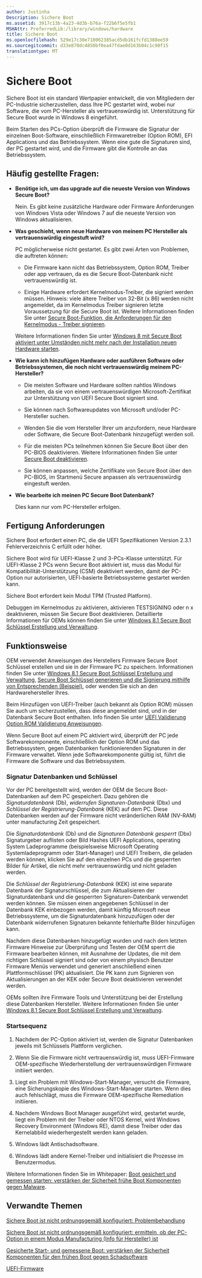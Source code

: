 ```yaml
---
author: Justinha
Description: Sichere Boot
ms.assetid: 3917c13b-4a23-4d3b-b76a-f22b6f5e5fb1
MSHAttr: PreferredLib:/library/windows/hardware
title: Sichere Boot
ms.openlocfilehash: 529e17c30e710062385acd5db161fcfd1388ee59
ms.sourcegitcommit: d33e870dc4850bf0ea47fdae0d163b04c1c90f15
translationtype: MT
---
```

# <a name="secure-boot"></a>Sichere Boot


Sichere Boot ist ein standard Wertpapier entwickelt, die von Mitgliedern der PC-Industrie sicherzustellen, dass Ihre PC gestartet wird, wobei nur Software, die vom PC-Hersteller als vertrauenswürdig ist. Unterstützung für Secure Boot wurde in Windows 8 eingeführt.

Beim Starten des PCs-Option überprüft die Firmware die Signatur der einzelnen Boot-Software, einschließlich Firmwaretreiber (Option ROM), EFI Applications und das Betriebssystem. Wenn eine gute die Signaturen sind, der PC gestartet wird, und die Firmware gibt die Kontrolle an das Betriebssystem.

 

## <a name="span-idfrequentlyaskedquestionsspanspan-idfrequentlyaskedquestionsspanspan-idfrequentlyaskedquestionsspanfrequently-asked-questions"></a><span id="Frequently_asked_questions_"></span><span id="frequently_asked_questions_"></span><span id="FREQUENTLY_ASKED_QUESTIONS_"></span>Häufig gestellte Fragen:


-   **Benötige ich, um das upgrade auf die neueste Version von Windows Secure Boot?**

    Nein. Es gibt keine zusätzliche Hardware oder Firmware Anforderungen von Windows Vista oder Windows 7 auf die neueste Version von Windows aktualisieren.


-   **Was geschieht, wenn neue Hardware von meinem PC Hersteller als vertrauenswürdig eingestuft wird?**

    PC möglicherweise nicht gestartet. Es gibt zwei Arten von Problemen, die auftreten können:

    -   Die Firmware kann nicht das Betriebssystem, Option ROM, Treiber oder app vertrauen, da es die Secure Boot-Datenbank nicht vertrauenswürdig ist.

    -   Einige Hardware erfordert Kernelmodus-Treiber, die signiert werden müssen. Hinweis: viele ältere Treiber von 32-Bit (x 86) werden nicht angemeldet, da im Kernelmodus Treiber signieren letzte Voraussetzung für die Secure Boot ist. Weitere Informationen finden Sie unter [Secure Boot-Funktion, die Anforderungen für den Kernelmodus - Treiber signieren](http://msdn.microsoft.com/library/windows/desktop/hh848062.aspx).

    Weitere Informationen finden Sie unter [Windows 8 mit Secure Boot aktiviert unter Umständen nicht mehr nach der Installation neuen Hardware starten](http://support.microsoft.com/kb/2800988).

-   **Wie kann ich hinzufügen Hardware oder ausführen Software oder Betriebssystemen, die noch nicht vertrauenswürdig meinem PC-Hersteller?**

    -   Die meisten Software und Hardware sollten nahtlos Windows arbeiten, da sie von einem vertrauenswürdigen Microsoft-Zertifikat zur Unterstützung von UEFI Secure Boot signiert sind.

    -   Sie können nach Softwareupdates von Microsoft und/oder PC-Hersteller suchen.

    -   Wenden Sie die vom Hersteller Ihrer um anzufordern, neue Hardware oder Software, die Secure Boot-Datenbank hinzugefügt werden soll.

    -   Für die meisten PCs teilnehmen können Sie Secure Boot über den PC-BIOS deaktivieren. Weitere Informationen finden Sie unter [Secure Boot deaktivieren](disabling-secure-boot.md).

    -   Sie können anpassen, welche Zertifikate von Secure Boot über den PC-BIOS, im Startmenü Secure anpassen als vertrauenswürdig eingestuft werden.

        
-   **Wie bearbeite ich meinen PC Secure Boot Datenbank?**

    Dies kann nur vom PC-Hersteller erfolgen.

## <a name="span-idmanufacturingrequirementsspanspan-idmanufacturingrequirementsspanspan-idmanufacturingrequirementsspanmanufacturing-requirements"></a><span id="Manufacturing_Requirements"></span><span id="manufacturing_requirements"></span><span id="MANUFACTURING_REQUIREMENTS"></span>Fertigung Anforderungen


Sichere Boot erfordert einen PC, die die UEFI Spezifikationen Version 2.3.1 Fehlerverzeichnis C erfüllt oder höher.

Sichere Boot wird für UEFI-Klasse 2 und 3-PCs-Klasse unterstützt. Für UEFI-Klasse 2 PCs wenn Secure Boot aktiviert ist, muss das Modul für Kompatibilität-Unterstützung (CSM) deaktiviert werden, damit der PC-Option nur autorisierten, UEFI-basierte Betriebssysteme gestartet werden kann.

Sichere Boot erfordert kein Modul TPM (Trusted Platform).

Debuggen im Kernelmodus zu aktivieren, aktivieren TESTSIGNING oder n x deaktivieren, müssen Sie Secure Boot deaktivieren. Detaillierte Informationen für OEMs können finden Sie unter [Windows 8.1 Secure Boot Schlüssel Erstellung und Verwaltung](windows-secure-boot-key-creation-and-management-guidance.md).

## <a name="span-idhowitworksspanspan-idhowitworksspanspan-idhowitworksspanhow-it-works"></a><span id="How_it_works"></span><span id="how_it_works"></span><span id="HOW_IT_WORKS"></span>Funktionsweise


OEM verwendet Anweisungen des Herstellers Firmware Secure Boot Schlüssel erstellen und sie in der Firmware PC zu speichern. Informationen finden Sie unter [Windows 8.1 Secure Boot Schlüssel Erstellung und Verwaltung,](windows-secure-boot-key-creation-and-management-guidance.md) [Secure Boot Schlüssel generieren und die Signierung mithilfe von Entsprechenden (Beispiel)](secure-boot-key-generation-and-signing-using-hsm--example.md), oder wenden Sie sich an den Hardwarehersteller Ihres.

Beim Hinzufügen von UEFI-Treiber (auch bekannt als Option ROM) müssen Sie auch um sicherzustellen, dass diese angemeldet sind, und in der Datenbank Secure Boot enthalten. Info finden Sie unter [UEFI Validierung Option ROM Validierung Anweisungen](uefi-validation-option-rom-validation-guidance.md).

Wenn Secure Boot auf einem PC aktiviert wird, überprüft der PC jede Softwarekomponente, einschließlich der Option ROM und das Betriebssystem, gegen Datenbanken funktionierenden Signaturen in der Firmware verwaltet. Wenn jede Softwarekomponente gültig ist, führt die Firmware die Software und das Betriebssystem.

### <a name="span-idsignaturedatabasesandkeysspanspan-idsignaturedatabasesandkeysspanspan-idsignaturedatabasesandkeysspansignature-databases-and-keys"></a><span id="Signature_Databases_and_Keys"></span><span id="signature_databases_and_keys"></span><span id="SIGNATURE_DATABASES_AND_KEYS"></span>Signatur Datenbanken und Schlüssel

Vor der PC bereitgestellt wird, werden der OEM die Secure Boot-Datenbanken auf dem PC gespeichert. Dazu gehören die *Signaturdatenbank* (Db), *widerrufen Signaturen-Datenbank* (Dbx) und *Schlüssel der Registrierung-Datenbank* (KEK) auf dem PC. Diese Datenbanken werden auf der Firmware nicht veränderlichen RAM (NV-RAM) unter manufacturing Zeit gespeichert.

Die *Signaturdatenbank* (Db) und die *Signaturen Datenbank gesperrt* (Dbx) Signaturgeber auflisten oder Bild Hashes UEFI Applications, operating System Ladeprogramme (beispielsweise Microsoft Operating Systemladeprogramm oder Start-Manager) und UEFI Treibern, die geladen werden können, klicken Sie auf den einzelnen PCs und die gesperrten Bilder für Artikel, die nicht mehr vertrauenswürdig und nicht geladen werden.

Die *Schlüssel der Registrierung-Datenbank* (KEK) ist eine separate Datenbank der Signaturschlüssel, die zum Aktualisieren der Signaturdatenbank und die gesperrten Signaturen-Datenbank verwendet werden können. Sie müssen einen angegebenen Schlüssel in der Datenbank KEK einbezogen werden, damit künftig Microsoft neue Betriebssysteme, um die Signaturdatenbank hinzuzufügen oder der Datenbank widerrufenen Signaturen bekannte fehlerhafte Bilder hinzufügen kann.

Nachdem diese Datenbanken hinzugefügt wurden und nach dem letzten Firmware Hinweise zur Überprüfung und Testen der OEM sperrt die Firmware bearbeiten können, mit Ausnahme der Updates, die mit dem richtigen Schlüssel signiert sind oder von einem physisch Benutzer Firmware Menüs verwendet und generiert anschließend einen Plattformschlüssel (PK) aktualisiert. Die PK kann zum Signieren von Aktualisierungen an der KEK oder Secure Boot deaktivieren verwendet werden.

OEMs sollten ihre Firmware Tools und Unterstützung bei der Erstellung diese Datenbanken Hersteller. Weitere Informationen finden Sie unter [Windows 8.1 Secure Boot Schlüssel Erstellung und Verwaltung](windows-secure-boot-key-creation-and-management-guidance.md).

### <a name="span-idbootsequencespanspan-idbootsequencespanspan-idbootsequencespanboot-sequence"></a><span id="Boot_Sequence"></span><span id="boot_sequence"></span><span id="BOOT_SEQUENCE"></span>Startsequenz

1.  Nachdem der PC-Option aktiviert ist, werden die Signatur Datenbanken jeweils mit Schlüssels Plattform verglichen.

2.  Wenn Sie die Firmware nicht vertrauenswürdig ist, muss UEFI-Firmware OEM-spezifische Wiederherstellung der vertrauenswürdigen Firmware initiiert werden.

3.  Liegt ein Problem mit Windows-Start-Manager, versucht die Firmware, eine Sicherungskopie des Windows-Start-Manager starten. Wenn dies auch fehlschlägt, muss die Firmware OEM-spezifische Remediation initiieren.

4.  Nachdem Windows Boot Manager ausgeführt wird, gestartet wurde, liegt ein Problem mit der Treiber oder NTOS Kernel, wird Windows Recovery Environment (Windows RE), damit diese Treiber oder das Kernelabbild wiederhergestellt werden kann geladen.

5.  Windows lädt Antischadsoftware.

6.  Windows lädt andere Kernel-Treiber und initialisiert die Prozesse im Benutzermodus.

Weitere Informationen finden Sie im Whitepaper: [Boot gesichert und gemessen starten: verstärken der Sicherheit frühe Boot Komponenten gegen Malware](http://go.microsoft.com/fwlink/?LinkId=278911).

## <a name="span-idrelatedtopicsspanrelated-topics"></a><span id="related_topics"></span>Verwandte Themen


[Sichere Boot ist nicht ordnungsgemäß konfiguriert: Problembehandlung](secure-boot-isnt-configured-correctly-troubleshooting.md)

[Sichere Boot ist nicht ordnungsgemäß konfiguriert: ermitteln, ob der PC-Option in einem Modus Manufacturing (Info für Hersteller) ist](secure-boot-isnt-configured-correctly-determine-if-the-pc-is-in-a-manufacturing-mode--info-for-manufacturers.md)

[Gesicherte Start- und gemessene Boot: verstärken der Sicherheit Komponenten für den frühen Boot gegen Schadsoftware](http://go.microsoft.com/fwlink/?LinkId=278911)

[UEFI-Firmware](uefi-firmware.md)

 

 






